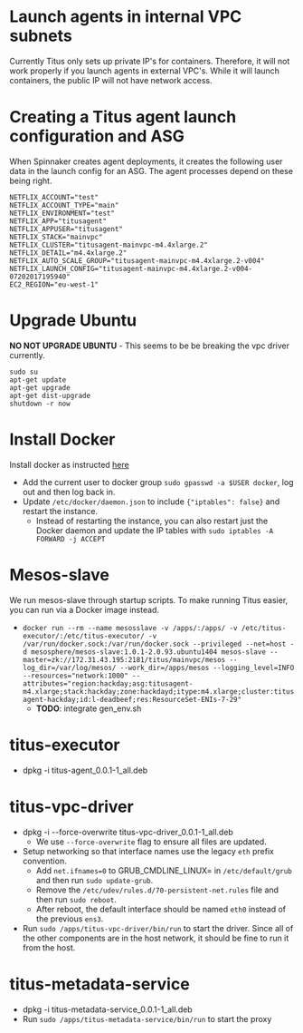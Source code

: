 # Launch agents in internal VPC subnets
Currently Titus only sets up private IP's for containers. Therefore, it will not work properly if you launch
agents in external VPC's. While it will launch containers, the public IP will not have network access.

# Creating a Titus agent launch configuration and ASG
When Spinnaker creates agent deployments, it creates the following user data in the launch config for an ASG. The
agent processes depend on these being right.
```
NETFLIX_ACCOUNT="test"
NETFLIX_ACCOUNT_TYPE="main"
NETFLIX_ENVIRONMENT="test"
NETFLIX_APP="titusagent"
NETFLIX_APPUSER="titusagent"
NETFLIX_STACK="mainvpc"
NETFLIX_CLUSTER="titusagent-mainvpc-m4.4xlarge.2"
NETFLIX_DETAIL="m4.4xlarge.2"
NETFLIX_AUTO_SCALE_GROUP="titusagent-mainvpc-m4.4xlarge.2-v004"
NETFLIX_LAUNCH_CONFIG="titusagent-mainvpc-m4.4xlarge.2-v004-07202017195940"
EC2_REGION="eu-west-1"
```

# Upgrade Ubuntu
**NO NOT UPGRADE UBUNTU** - This seems to be be breaking the vpc driver currently.
```
sudo su
apt-get update
apt-get upgrade
apt-get dist-upgrade
shutdown -r now
```

# Install Docker
Install docker as instructed [here](https://docs.docker.com/engine/installation/linux/docker-ce/ubuntu/#install-using-the-repository)

* Add the current user to docker group `sudo gpasswd -a $USER docker`, log out and then log back in.
* Update `/etc/docker/daemon.json` to include `{"iptables": false}` and restart the instance.
    * Instead of restarting the instance, you can also restart just the Docker daemon and update the IP tables with `sudo iptables -A FORWARD -j ACCEPT`

# Mesos-slave
We run mesos-slave through startup scripts. To make running Titus easier, you can run via a Docker image instead.

* `docker run --rm --name mesosslave -v /apps/:/apps/ -v /etc/titus-executor/:/etc/titus-executor/ -v /var/run/docker.sock:/var/run/docker.sock --privileged --net=host -d mesosphere/mesos-slave:1.0.1-2.0.93.ubuntu1404 mesos-slave --master=zk://172.31.43.195:2181/titus/mainvpc/mesos --log_dir=/var/log/mesos/ --work_dir=/apps/mesos --logging_level=INFO --resources="network:1000" --attributes="region:hackday;asg:titusagent-m4.xlarge;stack:hackday;zone:hackdayd;itype:m4.xlarge;cluster:titusagent-hackday;id:l-deadbeef;res:ResourceSet-ENIs-7-29"`
    * **TODO**: integrate gen_env.sh 

# titus-executor
* dpkg -i titus-agent_0.0.1-1_all.deb

# titus-vpc-driver
* dpkg -i --force-overwrite titus-vpc-driver_0.0.1-1_all.deb
    * We use `--force-overwrite` flag to ensure all files are updated.
* Setup networking so that interface names use the legacy `eth` prefix convention.
    * Add `net.ifnames=0` to GRUB_CMDLINE_LINUX= in `/etc/default/grub` and then run `sudo update-grub`.
    * Remove the `/etc/udev/rules.d/70-persistent-net.rules` file and then run `sudo reboot`.
    * After reboot, the default interface should be named `eth0` instead of the previous `ens3`.
* Run `sudo /apps/titus-vpc-driver/bin/run` to start the driver. Since all of the other
  components are in the host network, it should be fine to run it from the host.

# titus-metadata-service
* dpkg -i titus-metadata-service_0.0.1-1_all.deb
* Run `sudo /apps/titus-metadata-service/bin/run` to start the proxy
